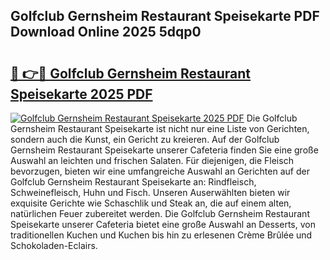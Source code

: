 ## Golfclub Gernsheim Restaurant Speisekarte PDF Download Online 2025 5dqp0

# <h2><a href="http://gcb35k2.nevu.top/?p=Golfclub+Gernsheim+Restaurant+Speisekarte">🔗 👉🔴 Golfclub Gernsheim Restaurant Speisekarte 2025 PDF</a></h2>

[![Golfclub Gernsheim Restaurant Speisekarte 2025 PDF](https://i.imgur.com/dBaPXMq.png)](http://gcb35k2.nevu.top/?p=Golfclub+Gernsheim+Restaurant+Speisekarte)
Die Golfclub Gernsheim Restaurant Speisekarte ist nicht nur eine Liste von Gerichten, sondern auch die Kunst, ein Gericht zu kreieren. Auf der Golfclub Gernsheim Restaurant Speisekarte unserer Cafeteria finden Sie eine große Auswahl an leichten und frischen Salaten. Für diejenigen, die Fleisch bevorzugen, bieten wir eine umfangreiche Auswahl an Gerichten auf der Golfclub Gernsheim Restaurant Speisekarte an: Rindfleisch, Schweinefleisch, Huhn und Fisch. Unseren Auserwählten bieten wir exquisite Gerichte wie Schaschlik und Steak an, die auf einem alten, natürlichen Feuer zubereitet werden. Die Golfclub Gernsheim Restaurant Speisekarte unserer Cafeteria bietet eine große Auswahl an Desserts, von traditionellen Kuchen und Kuchen bis hin zu erlesenen Crème Brûlée und Schokoladen-Eclairs.
